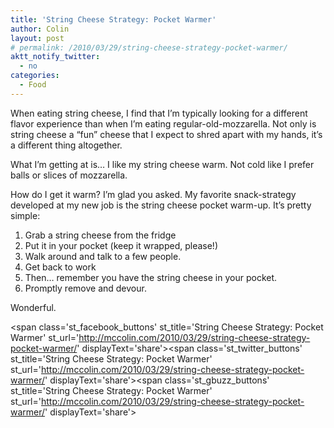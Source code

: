 ```yaml
---
title: 'String Cheese Strategy: Pocket Warmer'
author: Colin
layout: post
# permalink: /2010/03/29/string-cheese-strategy-pocket-warmer/
aktt_notify_twitter:
  - no
categories:
  - Food
---
```

When eating string cheese, I find that I&#8217;m typically looking for a different flavor experience than when I&#8217;m eating regular-old-mozzarella. Not only is string cheese a &#8220;fun&#8221; cheese that I expect to shred apart with my hands, it&#8217;s a different thing altogether.

What I&#8217;m getting at is&#8230; I like my string cheese warm. Not cold like I prefer balls or slices of mozzarella.

How do I get it warm? I&#8217;m glad you asked. My favorite snack-strategy developed at my new job is the string cheese pocket warm-up. It&#8217;s pretty simple:

1.  Grab a string cheese from the fridge
2.  Put it in your pocket (keep it wrapped, please!)
3.  Walk around and talk to a few people.
4.  Get back to work
5.  Then&#8230; remember you have the string cheese in your pocket.
6.  Promptly remove and devour.

Wonderful.

<span class='st\_facebook\_buttons' st\_title='String Cheese Strategy: Pocket Warmer' st\_url='http://mccolin.com/2010/03/29/string-cheese-strategy-pocket-warmer/' displayText='share'></span><span class='st\_twitter\_buttons' st\_title='String Cheese Strategy: Pocket Warmer' st\_url='http://mccolin.com/2010/03/29/string-cheese-strategy-pocket-warmer/' displayText='share'></span><span class='st\_gbuzz\_buttons' st\_title='String Cheese Strategy: Pocket Warmer' st\_url='http://mccolin.com/2010/03/29/string-cheese-strategy-pocket-warmer/' displayText='share'></span>